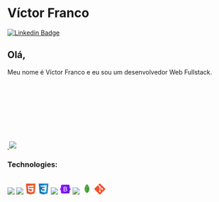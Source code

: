 # Víctor Franco
[![Linkedin Badge](https://img.shields.io/badge/-Victor_Franco-blue?style=flat-square&logo=Linkedin&logoColor=white&link=https://www.linkedin.com/in/victorf05/)](https://www.linkedin.com/in/victorf05/)

## Olá, 
Meu nome é Víctor Franco e eu sou um desenvolvedor Web Fullstack.

<p align="justify">
  <a href="https://github.com/VictorF05/github-readme-stats">
    <img
      height="150"
      [![VictorF05 GitHub stats](https://github-readme-stats.vercel.app/api?username=VictorF05)](https://github.com/victorf05/github-readme-stats)
    />
  </a>
   <a href="https://github.com/VictorF05/github-readme-stats">
    <img
      height="150"
      src="https://github-readme-stats.vercel.app/api/top-langs/?username=VictorF05&layout=compact&theme=radical" />
  </a>  
</p>

### Technologies:
<div style="display: inline_block"><br>
  <code><img height="25" src="https://cdn.jsdelivr.net/gh/devicons/devicon/icons/javascript/javascript-original.svg"></code>
  <code><img height="25" src="https://cdn.jsdelivr.net/gh/devicons/devicon/icons/typescript/typescript-original.svg"></code>
  <code><img height="25" src="https://github.com/devicons/devicon/blob/v2.15.1/icons/html5/html5-original.svg"></code>
  <code><img height="25" src="https://github.com/devicons/devicon/blob/v2.15.1/icons/css3/css3-original.svg"></code>
  <code><img height="25" src="https://cdn.jsdelivr.net/gh/devicons/devicon/icons/nodejs/nodejs-original.svg"></code>
  <code><img height="25" src="https://github.com/devicons/devicon/blob/v2.15.1/icons/bootstrap/bootstrap-original.svg"></code>
  <code><img height="25" src="https://cdn.jsdelivr.net/gh/devicons/devicon/icons/mysql/mysql-original.svg"></code>
  <code><img height="25" src="https://github.com/devicons/devicon/blob/v2.15.1/icons/mongodb/mongodb-original.svg"></code>
  <code><img height="25" src="https://github.com/devicons/devicon/blob/v2.15.1/icons/git/git-original.svg"></code>
</div>
